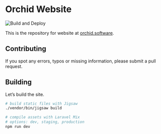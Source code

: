 # Orchid Website

![Build and Deploy](https://github.com/orchidsoftware/orchid.software/workflows/Build%20and%20Deploy/badge.svg?branch=master)

This is the repository for website at [orchid.software](http://orchid.software).

## Contributing

If you spot any errors, typos or missing information, please submit a pull
request.

## Building 

Let’s build the site.

```bash
# build static files with Jigsaw
./vendor/bin/jigsaw build

# compile assets with Laravel Mix
# options: dev, staging, production
npm run dev
```
